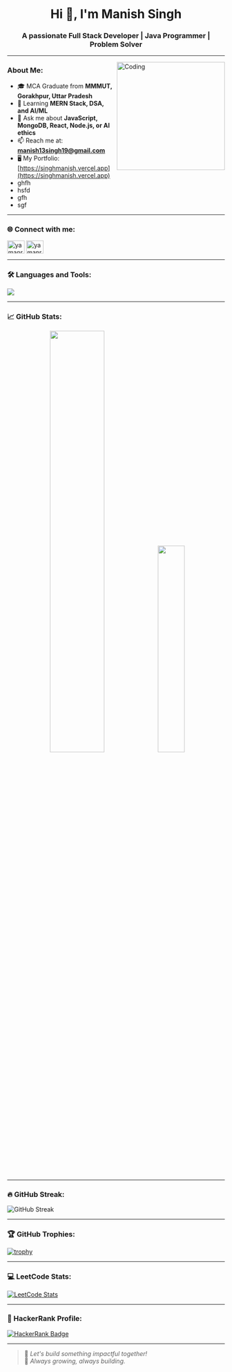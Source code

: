 <h1 align="center">Hi 👋, I'm Manish Singh</h1>
<h3 align="center">A passionate Full Stack Developer | Java Programmer | Problem Solver</h3>

---

<img align="right" alt="Coding" width="250" src="https://user-images.githubusercontent.com/74038190/216644497-1951db19-8f3d-4e44-ac08-8e9d7e0d94a7.gif"/>

### About Me:
- 🎓 MCA Graduate from **MMMUT, Gorakhpur, Uttar Pradesh**
- 🧠 Learning **MERN Stack, DSA, and AI/ML**
- 💬 Ask me about **JavaScript, MongoDB, React, Node.js, or AI ethics**
- 📫 Reach me at: **manish13singh19@gmail.com**
- 🖥️ My Portfolio: [https://singhmanish.vercel.app](https://singhmanish.vercel.app)
- ghfh
- hsfd
- gfh
- sgf

---

### 🌐 Connect with me:
<p align="left">
<a href="https://twitter.com/yamanrajsingh" target="blank"><img align="center" src="https://raw.githubusercontent.com/rahuldkjain/github-profile-readme-generator/master/src/images/icons/Social/twitter.svg" alt="yamanrajsingh" height="30" width="40" /></a>
<a href="https://linkedin.com/in/yamanrajsingh" target="blank"><img align="center" src="https://raw.githubusercontent.com/rahuldkjain/github-profile-readme-generator/master/src/images/icons/Social/linked-in-alt.svg" alt="yamanrajsingh" height="30" width="40" /></a>
</p>

---

### 🛠️ Languages and Tools:
<p align="left">
  <img src="https://skillicons.dev/icons?i=java,js,react,nodejs,express,mongodb,tailwind,bootstrap,html,git,github,vercel,vscode,intellijidea" />
</p>

---

### 📈 GitHub Stats:

<p align="center">
  <img src="https://github-readme-stats.vercel.app/api?username=singhmanish07&show_icons=true&theme=tokyonight" width="50%" />
  <img src="https://github-readme-stats.vercel.app/api/top-langs/?username=singhmanish07&layout=compact&theme=tokyonight" width="35%" />
</p>

---

### 🔥 GitHub Streak:
  <img src="https://streak-stats.demolab.com?user=singhmanish07&theme=tokyonight&hide_border=false" alt="GitHub Streak" />

---


### 🏆 GitHub Trophies:
 [![trophy](https://github-profile-trophy.vercel.app/?username=singhmanish07&theme=onedark)](https://github.com/singhmanish07/github-profile-trophy)

---

### 💻 LeetCode Stats:
[![LeetCode Stats](https://leetcard.jacoblin.cool/singhmanish07?ext=contest&theme=dark)](https://leetcode.com/singhmanish07/)

---

### 🧠 HackerRank Profile:
[![HackerRank Badge](https://img.shields.io/badge/HackerRank-2EC866?style=for-the-badge&logo=HackerRank&logoColor=white)](https://www.hackerrank.com/singhmanish07)

---

> 🚀 *Let's build something impactful together!*  
> 🌱 *Always growing, always building.*

